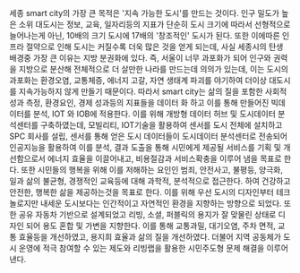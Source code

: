 세종 smart city의 가장 큰 목적은 '지속 가능한 도시'를 만드는 것이다.
인구 밀도가 높은 소위 대도시는 정보, 교육, 일자리등의 지표가 단순히 도시 크기에 따라서 선형적으로 늘어나는게 아닌,
10배의 크기 도시에 17배의 '창조적인' 도시가 된다. 또한 이에따른 인프라 절약으로 인해 도시는 커질수록 더욱 많은
것을 얻게 되는데, 사실 세종시의 탄생 배경중 가장 큰 이유는 지방 분권화에 있다. 
즉, 서울이 너무 과포화가 되어 인구와 권력을 지방으로 분산해 전체적으로 더 살만한 나라를 만드는데 의의가 있는데, 
이는 도시의 과포화는 환경오염, 교통체증, 에너지 고갈, 자연 생태계 파괴를 야기하여 더이상 대도시를 지속가능하지 않게
만들기 때문이다. 따라서 smart city는 삶의 질을 포함한 사회적 성과 측정, 환경요인, 경제 성과등의 지표들을 데이터 화
하고 이를 통해 만들어진 빅데이터를 분석, IOT 와 IOB에 적용한다.
이를 위해 개방형 데이터 허브 및 도시데이터 분석센터를 구축하였는데, 
모빌리티, IOT기술을 활용하여 센서를 도시 전체에 설치하고 SPC 회사를 설립, 센서를 통해 얻은 도시 데이터들이 도시데이터
분석센터로 전송되어 인공지능을 활용하여 이를 분석, 결과 도출을 통해 시민에게 제공될 서비스를 기획 및 개선함으로서 
에너지 효율을 이끌어내고, 비용절감과 서비스확충을 이루어 냄을 목표로 한다.
또한 시민들의 행복을 위해 이를 저해하는 요인인 범죄, 안전사고, 불평등, 양극화, 일과 삶의 불균형, 경쟁적인 교육등에 대해
과학적, 분석적으로 접근한다. 하여 건강하고 안전한, 행복한 삶을 제공하는것을 목표로 한다.
이를 위해 우선 도시의 디자인부터 테크놀로지만 내세운 도시보다는 인간적이고 자연적인 환경을 지향하는 방향으로 되었다.
또한 공유 자동차 기반으로 설계되었고 리빙, 소셜, 퍼블릭의 용지가 잘 맞물린 상태로 디자인 되어 용도 혼합 및 가변을 지향한다.
이를 통해 교통과밀, 대기오염, 주차 면적, 교통 효율등을 개선하였고, 용지희 효율과 삶의 질을 개선하였다.
더불어 지역 공동체가 도시 운영에 적극 참여할 수 있는 제도와 리빙랩을 활용한 시민주도형 문제 해결을 이루어 낸다.
